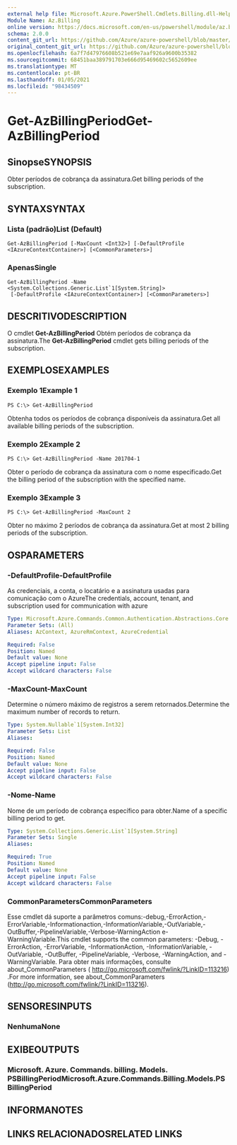 ```yaml
---
external help file: Microsoft.Azure.PowerShell.Cmdlets.Billing.dll-Help.xml
Module Name: Az.Billing
online version: https://docs.microsoft.com/en-us/powershell/module/az.billing/get-azbillingperiod
schema: 2.0.0
content_git_url: https://github.com/Azure/azure-powershell/blob/master/src/Billing/Billing/help/Get-AzBillingPeriod.md
original_content_git_url: https://github.com/Azure/azure-powershell/blob/master/src/Billing/Billing/help/Get-AzBillingPeriod.md
ms.openlocfilehash: 6a7f7d47976608b521e69e7aaf926a9600b35382
ms.sourcegitcommit: 68451baa389791703e666d95469602c5652609ee
ms.translationtype: MT
ms.contentlocale: pt-BR
ms.lasthandoff: 01/05/2021
ms.locfileid: "98434509"
---
```

# <span data-ttu-id="b8054-101">Get-AzBillingPeriod</span><span class="sxs-lookup"><span data-stu-id="b8054-101">Get-AzBillingPeriod</span></span>

## <span data-ttu-id="b8054-102">Sinopse</span><span class="sxs-lookup"><span data-stu-id="b8054-102">SYNOPSIS</span></span>
<span data-ttu-id="b8054-103">Obter períodos de cobrança da assinatura.</span><span class="sxs-lookup"><span data-stu-id="b8054-103">Get billing periods of the subscription.</span></span>

## <span data-ttu-id="b8054-104">SYNTAX</span><span class="sxs-lookup"><span data-stu-id="b8054-104">SYNTAX</span></span>

### <span data-ttu-id="b8054-105">Lista (padrão)</span><span class="sxs-lookup"><span data-stu-id="b8054-105">List (Default)</span></span>
```
Get-AzBillingPeriod [-MaxCount <Int32>] [-DefaultProfile <IAzureContextContainer>] [<CommonParameters>]
```

### <span data-ttu-id="b8054-106">Apenas</span><span class="sxs-lookup"><span data-stu-id="b8054-106">Single</span></span>
```
Get-AzBillingPeriod -Name <System.Collections.Generic.List`1[System.String]>
 [-DefaultProfile <IAzureContextContainer>] [<CommonParameters>]
```

## <span data-ttu-id="b8054-107">DESCRITIVO</span><span class="sxs-lookup"><span data-stu-id="b8054-107">DESCRIPTION</span></span>
<span data-ttu-id="b8054-108">O cmdlet **Get-AzBillingPeriod** Obtém períodos de cobrança da assinatura.</span><span class="sxs-lookup"><span data-stu-id="b8054-108">The **Get-AzBillingPeriod** cmdlet gets billing periods of the subscription.</span></span>

## <span data-ttu-id="b8054-109">EXEMPLOS</span><span class="sxs-lookup"><span data-stu-id="b8054-109">EXAMPLES</span></span>

### <span data-ttu-id="b8054-110">Exemplo 1</span><span class="sxs-lookup"><span data-stu-id="b8054-110">Example 1</span></span>
```
PS C:\> Get-AzBillingPeriod
```

<span data-ttu-id="b8054-111">Obtenha todos os períodos de cobrança disponíveis da assinatura.</span><span class="sxs-lookup"><span data-stu-id="b8054-111">Get all available billing periods of the subscription.</span></span>

### <span data-ttu-id="b8054-112">Exemplo 2</span><span class="sxs-lookup"><span data-stu-id="b8054-112">Example 2</span></span>
```
PS C:\> Get-AzBillingPeriod -Name 201704-1
```

<span data-ttu-id="b8054-113">Obter o período de cobrança da assinatura com o nome especificado.</span><span class="sxs-lookup"><span data-stu-id="b8054-113">Get the billing period of the subscription with the specified name.</span></span>

### <span data-ttu-id="b8054-114">Exemplo 3</span><span class="sxs-lookup"><span data-stu-id="b8054-114">Example 3</span></span>
```
PS C:\> Get-AzBillingPeriod -MaxCount 2
```

<span data-ttu-id="b8054-115">Obter no máximo 2 períodos de cobrança da assinatura.</span><span class="sxs-lookup"><span data-stu-id="b8054-115">Get at most 2 billing periods of the subscription.</span></span>

## <span data-ttu-id="b8054-116">OS</span><span class="sxs-lookup"><span data-stu-id="b8054-116">PARAMETERS</span></span>

### <span data-ttu-id="b8054-117">-DefaultProfile</span><span class="sxs-lookup"><span data-stu-id="b8054-117">-DefaultProfile</span></span>
<span data-ttu-id="b8054-118">As credenciais, a conta, o locatário e a assinatura usadas para comunicação com o Azure</span><span class="sxs-lookup"><span data-stu-id="b8054-118">The credentials, account, tenant, and subscription used for communication with azure</span></span>

```yaml
Type: Microsoft.Azure.Commands.Common.Authentication.Abstractions.Core.IAzureContextContainer
Parameter Sets: (All)
Aliases: AzContext, AzureRmContext, AzureCredential

Required: False
Position: Named
Default value: None
Accept pipeline input: False
Accept wildcard characters: False
```

### <span data-ttu-id="b8054-119">-MaxCount</span><span class="sxs-lookup"><span data-stu-id="b8054-119">-MaxCount</span></span>
<span data-ttu-id="b8054-120">Determine o número máximo de registros a serem retornados.</span><span class="sxs-lookup"><span data-stu-id="b8054-120">Determine the maximum number of records to return.</span></span>

```yaml
Type: System.Nullable`1[System.Int32]
Parameter Sets: List
Aliases:

Required: False
Position: Named
Default value: None
Accept pipeline input: False
Accept wildcard characters: False
```

### <span data-ttu-id="b8054-121">-Nome</span><span class="sxs-lookup"><span data-stu-id="b8054-121">-Name</span></span>
<span data-ttu-id="b8054-122">Nome de um período de cobrança específico para obter.</span><span class="sxs-lookup"><span data-stu-id="b8054-122">Name of a specific billing period to get.</span></span>

```yaml
Type: System.Collections.Generic.List`1[System.String]
Parameter Sets: Single
Aliases:

Required: True
Position: Named
Default value: None
Accept pipeline input: False
Accept wildcard characters: False
```

### <span data-ttu-id="b8054-123">CommonParameters</span><span class="sxs-lookup"><span data-stu-id="b8054-123">CommonParameters</span></span>
<span data-ttu-id="b8054-124">Esse cmdlet dá suporte a parâmetros comuns:-debug,-ErrorAction,-ErrorVariable,-Informationaction,-InformationVariable,-OutVariable,-OutBuffer,-PipelineVariable,-Verbose-WarningAction e-WarningVariable.</span><span class="sxs-lookup"><span data-stu-id="b8054-124">This cmdlet supports the common parameters: -Debug, -ErrorAction, -ErrorVariable, -InformationAction, -InformationVariable, -OutVariable, -OutBuffer, -PipelineVariable, -Verbose, -WarningAction, and -WarningVariable.</span></span> <span data-ttu-id="b8054-125">Para obter mais informações, consulte about_CommonParameters ( http://go.microsoft.com/fwlink/?LinkID=113216) .</span><span class="sxs-lookup"><span data-stu-id="b8054-125">For more information, see about_CommonParameters (http://go.microsoft.com/fwlink/?LinkID=113216).</span></span>

## <span data-ttu-id="b8054-126">SENSORES</span><span class="sxs-lookup"><span data-stu-id="b8054-126">INPUTS</span></span>

### <span data-ttu-id="b8054-127">Nenhuma</span><span class="sxs-lookup"><span data-stu-id="b8054-127">None</span></span>

## <span data-ttu-id="b8054-128">EXIBE</span><span class="sxs-lookup"><span data-stu-id="b8054-128">OUTPUTS</span></span>

### <span data-ttu-id="b8054-129">Microsoft. Azure. Commands. billing. Models. PSBillingPeriod</span><span class="sxs-lookup"><span data-stu-id="b8054-129">Microsoft.Azure.Commands.Billing.Models.PSBillingPeriod</span></span>

## <span data-ttu-id="b8054-130">INFORMA</span><span class="sxs-lookup"><span data-stu-id="b8054-130">NOTES</span></span>

## <span data-ttu-id="b8054-131">LINKS RELACIONADOS</span><span class="sxs-lookup"><span data-stu-id="b8054-131">RELATED LINKS</span></span>
